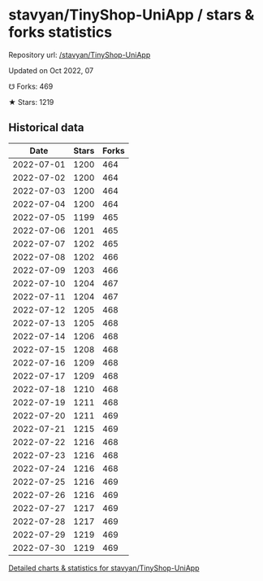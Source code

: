 # stavyan/TinyShop-UniApp / stars & forks statistics

Repository url: [/stavyan/TinyShop-UniApp](https://github.com/stavyan/TinyShop-UniApp)

Updated on Oct 2022, 07

☋ Forks: 469

★ Stars: 1219

## Historical data
| Date | Stars | Forks |
|------|-------|-------|
| 2022-07-01 | 1200 | 464 | 
| 2022-07-02 | 1200 | 464 | 
| 2022-07-03 | 1200 | 464 | 
| 2022-07-04 | 1200 | 464 | 
| 2022-07-05 | 1199 | 465 | 
| 2022-07-06 | 1201 | 465 | 
| 2022-07-07 | 1202 | 465 | 
| 2022-07-08 | 1202 | 466 | 
| 2022-07-09 | 1203 | 466 | 
| 2022-07-10 | 1204 | 467 | 
| 2022-07-11 | 1204 | 467 | 
| 2022-07-12 | 1205 | 468 | 
| 2022-07-13 | 1205 | 468 | 
| 2022-07-14 | 1206 | 468 | 
| 2022-07-15 | 1208 | 468 | 
| 2022-07-16 | 1209 | 468 | 
| 2022-07-17 | 1209 | 468 | 
| 2022-07-18 | 1210 | 468 | 
| 2022-07-19 | 1211 | 468 | 
| 2022-07-20 | 1211 | 469 | 
| 2022-07-21 | 1215 | 469 | 
| 2022-07-22 | 1216 | 468 | 
| 2022-07-23 | 1216 | 468 | 
| 2022-07-24 | 1216 | 468 | 
| 2022-07-25 | 1216 | 469 | 
| 2022-07-26 | 1216 | 469 | 
| 2022-07-27 | 1217 | 469 | 
| 2022-07-28 | 1217 | 469 | 
| 2022-07-29 | 1219 | 469 | 
| 2022-07-30 | 1219 | 469 | 


[Detailed charts & statistics for stavyan/TinyShop-UniApp](https://reviewgithub.com/rep/stavyan/TinyShop-UniApp)
